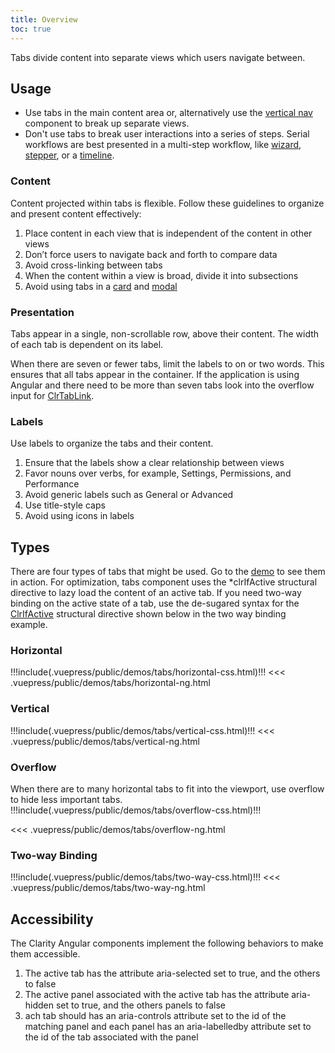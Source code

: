 ```yaml
---
title: Overview
toc: true
---
```


Tabs divide content into separate views which users navigate between.

## Usage

- Use tabs in the main content area or, alternatively use the [vertical nav](/components/vertical-nav) component to break up separate views.
- Don't use tabs to break user interactions into a series of steps. Serial workflows are best presented in a multi-step workflow, like [wizard](/components/wizard), [stepper](/components/stepper), or a [timeline](/components/timeline).

### Content

Content projected within tabs is flexible. Follow these guidelines to organize and present content effectively:

1. Place content in each view that is independent of the content in other views
2. Don’t force users to navigate back and forth to compare data
3. Avoid cross-linking between tabs
4. When the content within a view is broad, divide it into subsections
5. Avoid using tabs in a [card](/components/card) and [modal](/components/modal)

### Presentation

Tabs appear in a single, non-scrollable row, above their content. The width of each tab is dependent on its label.

When there are seven or fewer tabs, limit the labels to on or two words. This ensures that all tabs appear in the container. If the application is using Angular and there need to be more than seven tabs look into the overflow input for [ClrTabLink](/components/tab/api/#clrtablink).

### Labels

Use labels to organize the tabs and their content.

1. Ensure that the labels show a clear relationship between views
2. Favor nouns over verbs, for example, Settings, Permissions, and Performance
3. Avoid generic labels such as General or Advanced
4. Use title-style caps
5. Avoid using icons in labels

## Types

There are four types of tabs that might be used. Go to the [demo](/components/tab/demo) to see them in action.
For optimization, tabs component uses the \*clrIfActive structural directive to lazy load the content of an active tab.
If you need two-way binding on the active state of a tab, use the de-sugared syntax for the [ClrIfActive](/components/tab/api/#clrifactive) structural directive shown below in the two way binding example.

### Horizontal

<doc-demo>
!!!include(.vuepress/public/demos/tabs/horizontal-css.html)!!!
</doc-demo>

<doc-code>
<<< .vuepress/public/demos/tabs/horizontal-ng.html
</doc-code>

### Vertical

<doc-demo>
!!!include(.vuepress/public/demos/tabs/vertical-css.html)!!!
</doc-demo>

<doc-code>
<<< .vuepress/public/demos/tabs/vertical-ng.html
</doc-code>

### Overflow

When there are to many horizontal tabs to fit into the viewport, use overflow to hide less important tabs.
<doc-demo>
!!!include(.vuepress/public/demos/tabs/overflow-css.html)!!!
</doc-demo>

<doc-code>
<<< .vuepress/public/demos/tabs/overflow-ng.html
</doc-code>

### Two-way Binding

<doc-demo>
!!!include(.vuepress/public/demos/tabs/two-way-css.html)!!!
</doc-demo>

<doc-code>
<<< .vuepress/public/demos/tabs/two-way-ng.html
</doc-code>

## Accessibility

The Clarity Angular components implement the following behaviors to make them accessible.

1. The active tab has the attribute aria-selected set to true, and the others to false
1. The active panel associated with the active tab has the attribute aria-hidden set to true, and the others panels to false
1. ach tab should has an aria-controls attribute set to the id of the matching panel and each panel has an aria-labelledby attribute set to the id of the tab associated with the panel
